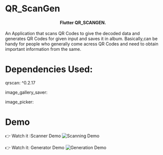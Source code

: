 # QR_ScanGen

<h4 align="center">Flutter QR_SCANGEN.</h4>

An Application that scans QR Codes to give the decoded data and generates QR
Codes for given input and saves it in album. Basically,can be handy for people
who generally come acress QR Codes and need to obtain important information from
the same.

# Dependencies Used:

qrscan: ^0.2.17

image_gallery_saver:

image_picker:

# Demo

👉 Watch it :Scanner Demo
![Scanning Demo](https://github.com/nayakastha/QR_ScanGen/blob/master/Scan.gif)

👉 Watch it: Generator Demo
![Generation Demo](https://github.com/nayakastha/QR_ScanGen/blob/master/Gen.gif)
